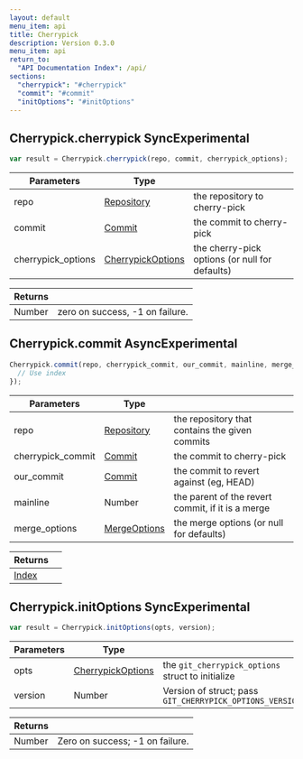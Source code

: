 ```yaml
---
layout: default
menu_item: api
title: Cherrypick
description: Version 0.3.0
menu_item: api
return_to:
  "API Documentation Index": /api/
sections:
  "cherrypick": "#cherrypick"
  "commit": "#commit"
  "initOptions": "#initOptions"
---
```


## <a name="cherrypick"></a><span>Cherrypick.</span>cherrypick <span class="tags"><span class="sync">Sync</span><span class="experimental">Experimental</span></span>

```js
var result = Cherrypick.cherrypick(repo, commit, cherrypick_options);
```

| Parameters | Type |   |
| --- | --- | --- |
| repo | [Repository](/api/repository/) | the repository to cherry-pick |
| commit | [Commit](/api/commit/) | the commit to cherry-pick |
| cherrypick_options | [CherrypickOptions](/api/cherrypick_options/) | the cherry-pick options (or null for defaults) |

| Returns |  |
| --- | --- |
| Number |  zero on success, -1 on failure. |

## <a name="commit"></a><span>Cherrypick.</span>commit <span class="tags"><span class="async">Async</span><span class="experimental">Experimental</span></span>

```js
Cherrypick.commit(repo, cherrypick_commit, our_commit, mainline, merge_options).then(function(index) {
  // Use index
});
```

| Parameters | Type |   |
| --- | --- | --- |
| repo | [Repository](/api/repository/) | the repository that contains the given commits |
| cherrypick_commit | [Commit](/api/commit/) | the commit to cherry-pick |
| our_commit | [Commit](/api/commit/) | the commit to revert against (eg, HEAD) |
| mainline | Number | the parent of the revert commit, if it is a merge |
| merge_options | [MergeOptions](/api/merge_options/) | the merge options (or null for defaults) |

| Returns |  |
| --- | --- |
| [Index](/api/index/) |  |

## <a name="initOptions"></a><span>Cherrypick.</span>initOptions <span class="tags"><span class="sync">Sync</span><span class="experimental">Experimental</span></span>

```js
var result = Cherrypick.initOptions(opts, version);
```

| Parameters | Type |   |
| --- | --- | --- |
| opts | [CherrypickOptions](/api/cherrypick_options/) | the `git_cherrypick_options` struct to initialize |
| version | Number | Version of struct; pass `GIT_CHERRYPICK_OPTIONS_VERSION` |

| Returns |  |
| --- | --- |
| Number |  Zero on success; -1 on failure. |

